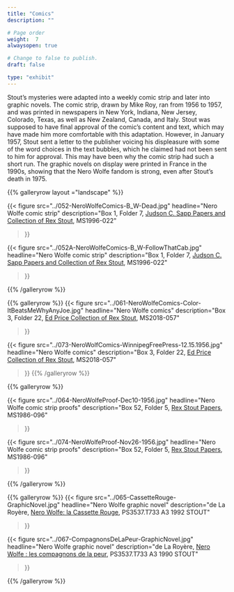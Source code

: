 ```yaml
---
title: "Comics"
description: ""

# Page order
weight:  7
alwaysopen: true

# Change to false to publish.
draft: false

type: "exhibit"
---
```

Stout’s mysteries were adapted into a weekly comic strip and later into graphic novels. The comic strip, drawn by Mike Roy, ran from 1956 to 1957, and was printed in newspapers in New York, Indiana, New Jersey, Colorado, Texas, as well as New Zealand, Canada, and Italy.  Stout was supposed to have final approval of the comic’s content and text, which may have made him more comfortable with this adaptation. However, in January 1957, Stout sent a letter to the publisher voicing his displeasure with some of the word choices in the text bubbles, which he claimed had not been sent to him for approval. This may have been why the comic strip had such a short run. The graphic novels on display were printed in France in the 1990s, showing that the Nero Wolfe fandom is strong, even after Stout’s death in 1975.

{{% galleryrow layout ="landscape" %}}

{{< figure src="../052-NeroWolfeComics-B_W-Dead.jpg"
          headline="Nero Wolfe comic strip"
           description="Box 1, Folder 7, [Judson C. Sapp Papers and Collection of Rex Stout](https://bc-primo.hosted.exlibrisgroup.com/permalink/f/l6ucgu/ALMA-BC21351253640001021), MS1996-022"
>}}

{{< figure src="../052A-NeroWolfeComics-B_W-FollowThatCab.jpg"
        headline="Nero Wolfe comic strip"
           description="Box 1, Folder 7, [Judson C. Sapp Papers and Collection of Rex Stout](https://bc-primo.hosted.exlibrisgroup.com/permalink/f/l6ucgu/ALMA-BC21351253640001021), MS1996-022"
>}}

{{% /galleryrow %}}

{{% galleryrow %}}
{{< figure src="../061-NeroWolfeComics-Color-ItBeatsMeWhyAnyJoe.jpg"
           headline="Nero Wolfe comics"
           description="Box 3, Folder 22, [Ed Price Collection of Rex Stout](https://bc-primo.hosted.exlibrisgroup.com/permalink/f/l6ucgu/ALMA-BC21495631010001021), MS2018-057"
>}}

{{< figure src="../073-NeroWolfComics-WinnipegFreePress-12.15.1956.jpg"
           headline="Nero Wolfe comics"
           description="Box 3, Folder 22, [Ed Price Collection of Rex Stout](https://bc-primo.hosted.exlibrisgroup.com/permalink/f/l6ucgu/ALMA-BC21495631010001021), MS2018-057"
>}}
{{% /galleryrow %}}

{{% galleryrow %}}

{{< figure src="../064-NeroWolfeProof-Dec10-1956.jpg"
           headline="Nero Wolfe comic strip proofs"
           description="Box 52, Folder 5, [Rex Stout Papers](https://bc-primo.hosted.exlibrisgroup.com/permalink/f/l6ucgu/ALMA-BC21323242860001021), MS1986-096"
>}}

{{< figure src="../074-NeroWolfeProof-Nov26-1956.jpg"
headline="Nero Wolfe comic strip proofs"
description="Box 52, Folder 5, [Rex Stout Papers](https://bc-primo.hosted.exlibrisgroup.com/permalink/f/l6ucgu/ALMA-BC21323242860001021), MS1986-096"
>}}

{{% /galleryrow %}}

{{% galleryrow %}}
{{< figure src="../065-CassetteRouge-GraphicNovel.jpg"
headline="Nero Wolfe graphic novel"
description="de La Royère, [Nero Wolfe: la Cassette Rouge](https://bc-primo.hosted.exlibrisgroup.com/permalink/f/l6ucgu/ALMA-BC21491381960001021), PS3537.T733 A3 1992 STOUT"
>}}

{{< figure src="../067-CompagnonsDeLaPeur-GraphicNovel.jpg"
headline="Nero Wolfe graphic novel"
description="de La Royère, [Nero Wolfe : les compagnons de la peur](https://bc-primo.hosted.exlibrisgroup.com/permalink/f/l6ucgu/ALMA-BC21491382000001021), PS3537.T733 A3 1990 STOUT"
>}}

{{% /galleryrow %}}
